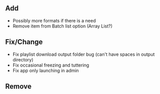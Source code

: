 
## Add
- Possibly more formats if there is a need
- Remove item from Batch list option (Array List?)

## Fix/Change
- Fix playlist download output folder bug (can't have spaces in output directory)
- Fix occasional freezing and tuttering
- Fix app only launching in admin

## Remove

